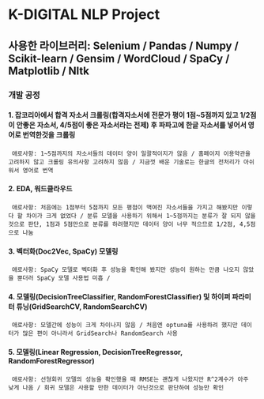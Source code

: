 # K-DIGITAL NLP Project
## 사용한 라이브러리: Selenium / Pandas / Numpy / Scikit-learn / Gensim / WordCloud / SpaCy / Matplotlib / Nltk

### 개발 공정
#### 1. 잡코리아에서 합격 자소서 크롤링(합격자소서에 전문가 평이 1점~5점까지 있고 1/2점이 안좋은 자소서, 4/5점이 좋은 자소서라는 전제) 후 파파고에 한글 자소서를 넣어서 영어로 번역한것을 크롤링
     애로사항: 1~5점까지의 자소서들의 데이터 양이 일괄적이지가 않음 / 홈페이지 이용약관을 고려하지 않고 크롤링 유의사항 고려하지 않음 / 지금껏 배운 기술로는 한글의 전처리가 아쉬워서 영어로 번역
#### 2. EDA, 워드클라우드 
     애로사항: 처음에는 1점부터 5점까지 모든 평점이 맥여진 자소서들을 가지고 해봤지만 이렇다 할 차이가 크게 없었다 / 분류 모델을 사용하기 위해서 1~5점까지는 분류가 잘 되지 않을것으로 판단, 1점과 5점만으로 분류를 하려했지만 데이터 양이 너무 적으므로 1/2점, 4,5점으로 나눔
#### 3. 벡터화(Doc2Vec, SpaCy) 모델링
     애로사항: SpaCy 모델로 벡터화 후 성능을 확인해 봤지만 성능이 원하는 만큼 나오지 않았을 뿐더러 SpaCy 모델 사용법 미흡 / 
#### 4. 모델링(DecisionTreeClassifier, RandomForestClassifier) 및 하이퍼 파라미터 튜닝(GridSearchCV, RandomSearchCV)
     애로사항: 모델간에 성능이 크게 차이나지 않음 / 처음엔 optuna를 사용하려 했지만 데이터가 많은 편이 아니라서 GridSearch나 RandomSearch 사용
#### 5. 모델링(Linear Regression, DecisionTreeRegressor, RandomForestRegressor)
     애로사항: 선형회귀 모델의 성능을 확인했을 때 RMSE는 괜찮게 나왔지만 R^2계수가 아주 낮게 나옴 / 회귀 모델은 사용할 만한 데이터가 아닌것으로 판단하여 성능만 확인 
